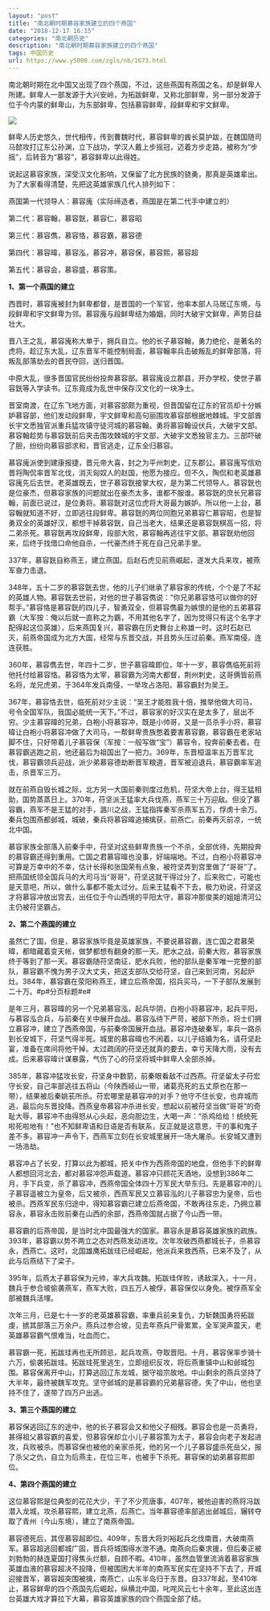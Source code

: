 ```yaml
---
layout: "post"
title: "南北朝时期慕容家族建立的四个燕国"
date: "2018-12-17 16:15"
categories: "南北朝历史"
description: "南北朝时期慕容家族建立的四个燕国"
tags: 中国历史
url: https://www.y5000.com/zgls/nb/1673.html
---
```






南北朝时期在北中国又出现了四个燕国，不过，这些燕国有燕国之名，却是鲜卑人所建。鲜卑人一部发源于大兴安岭，为拓跋鲜卑，又称北部鲜卑，另一部分发源于位于今内蒙的鲜卑山，为东部鲜卑，包括慕容鲜卑，段鲜卑和宇文鲜卑。

![](https://img.y5000.com/uploads/allimg/130907/2-130ZG91441420.jpg)

鲜卑人历史悠久，世代相传，传到曹魏时代，慕容鲜卑的酋长莫护跋，在魏国随司马懿攻打辽东公孙渊，立下战功，学汉人戴上步摇冠，迈着方步走路，被称为“步摇”，后转音为“慕容”，慕容鲜卑以此得姓。

说起这慕容家族，深受汉文化影响，又保留了北方民族的骁勇，那真是英雄辈出。为了大家看得清楚，先把这英雄家族几代人排列如下：

燕国第一代领导人：慕容廆（实际缔造者，燕国是在第二代手中建立的）

第二代：慕容翰，慕容皝，慕容仁，慕容昭

第三代：慕容儁，慕容恪，慕容霸，慕容德

第四代：慕容暐，慕容泓，慕容冲，慕容保，慕容熙，慕容超

第五代：慕容会，慕容盛，慕容策。

**1、第一个燕国的建立**

西晋时，慕容廆被封为鲜卑都督，是晋国的一个军官，他率本部人马居辽东境，与段鲜卑和宇文鲜卑为邻。慕容廆与段鲜卑结为婚姻，同时大破宇文鲜卑，声势日益壮大。

晋八王之乱，慕容廆称大单于，拥兵自立。他的长子慕容翰，勇力绝伦，是著名的虎将。趁辽东大乱，辽东晋军不能控制局面，慕容翰率兵击破叛乱的鲜卑部落，将叛乱部落劫去的晋民夺回，送归晋国。

中原大乱，很多晋国官民纷纷投奔慕容部。慕容廆设立郡县，开办学校，使世子慕容皝等入学读书。辽东竟成为乱世中保存汉文化的一块净土。

晋室南渡，在辽东飞地方面，对慕容部颇为重视，但晋国留在辽东的官员却十分嫉妒慕容部，他们发动段鲜卑，宇文鲜卑和高句丽围攻慕容部根据地棘城。宇文部酋长宇文悉独官派重兵猛攻镇守徒河城的慕容翰。勇将慕容翰设伏兵，大破宇文部。慕容翰趁势与慕容皝前后夹击围攻棘城的宇文部，大破宇文悉独官主力。三部吓破了胆，纷纷向慕容部求和，晋官逃走，辽东全归慕容。

慕容廆派使到建康报捷，晋元帝大喜，封之为平州刺史，辽东郡公。慕容廆写信劝晋将陶侃率晋军北伐，消灭匈奴人的赵国，他愿为接应。但不久，陶侃和老英雄慕容廆先后去世。老英雄既去，世子慕容皝接掌大权，是为第二代领导人。慕容皝也是位豪杰，但慕容家族的问题就出在豪杰太多，谁都不服谁。慕容皝的庶长兄慕容翰，前面已说过，是位勇将。慕容皝对这位虎将大哥最为嫉妒。所以他一上台，慕容翰就知道不好，立即逃往段鲜卑。慕容皝的两位同胞兄弟慕容仁慕容昭，也是智勇双全的英雄好汉，都想干掉慕容皝，自己当老大，结果还是慕容皝棋高一招，将二弟杀死。慕容皝再攻段鲜卑，段部大败，慕容翰再逃往宇文部。慕容皝劝他回来，后终于找借口命他自杀，一代豪杰终于死在自己兄弟手里。

337年，慕容皝自称燕王，建立燕国。后赵石虎见前燕崛起，遂发大兵来攻，被燕军奋力击退。

348年，五十二岁的慕容皝去世，他的儿子们继承了慕容家的传统，个个是了不起的英雄人物。慕容皝去世前，对他的世子慕容儁说：“你兄弟慕容恪可以做你的好帮手。”慕容恪是慕容皝的四儿子，智勇双全，但慕容儁最为嫉恨的是他的五弟慕容霸（大军按：俺以后就一直称之为霸，不用其他名字了，因为觉得只有这个名字才配得起这位英雄），后来燕国复兴，慕容霸在历史舞台上称雄一时。这时石赵已灭，前燕帝国成为北方大国，经常与东晋交战，并且势头压过前秦。燕军南侵，连连获胜。

360年，慕容儁去世，年四十二岁，世子慕容暐即位，年十一岁，慕容儁临死前将他托付给慕容恪。慕容恪为太宰，慕容霸为河南大都督，荆州刺史，这哥俩皆前燕名将，龙兄虎弟，于364年发兵南侵，一举攻占洛阳。慕容霸封为吴王。

367年，慕容恪去世，临死前对少主说：“吴王才能胜我十倍，推举他做大司马，号令全国军队，我国必能统一天下。”不过，慕容家的好汉实在是太多了，层出不穷。少主慕容暐的兄弟，白袍小将慕容冲，既是小帅哥，又是一员杀手小将，慕容暐让白袍小将慕容冲做了大司马，一帮鲜卑贵族憋着要害慕容霸，慕容霸在老家站脚不住，只好带着儿子慕容保（军按：一般写做“宝”）慕容令，投奔前秦去者。在慕容霸逃跑之前，他还最后为祖国出了一把力。369年，东晋桓温率五万晋军北伐，慕容霸领兵迎战，派少弟慕容德劫断晋军粮道，晋军被迫退兵，慕容霸率军追击，杀晋军三万。

就在前燕自毁长城之际，北方另一大国前秦则度过危机，苻坚大帝上台，得王猛相助，国势蒸蒸日上。370年，苻坚派王猛率大兵伐燕，燕军三十万迎敌。但没了慕容霸，燕军不是王猛的对手，潞川之战，王猛指挥秦军杀燕军五万，俘虏十余万。秦兵包围燕都邺城，城破，秦兵将慕容暐追捕擒获，前燕亡。前秦再灭前凉，一统北中国。

慕容家族全部落入前秦手中，苻坚对这些鲜卑贵族一个不杀，全部优待，先期投奔的慕容霸还得到重用。亡国之君慕容暐也没事，好端端地。不过，白袍小将慕容冲可算是万幸中的不幸，估计长得和张国荣有点象，被符坚弄到宫里做了“哥哥”了。把燕国统领全国兵马的大司马当“哥哥”，苻坚这就干得过分了，后来败亡，可能也是天意吧，所以，做什么事都不能太过分。后来王猛看不下去，极力劝说，苻坚这才将慕容冲放出宫去，出任位于今山西境的平阳太守，慕容冲那俊美的姐姐清河公主仍被苻坚霸占。

**2、第二个燕国的建立**

虽然亡了国，但是，慕容家族毕竟是英雄家族，不要说慕容霸，连亡国之君慕荣暐，都暗藏着变天帐，做梦都想有翻身的那一天。肥水之战，前秦大败，慕容家族终于等到了那一天。慕容霸随苻坚南征，肥水兵败，他的部队是秦军唯一完整的部队，慕容霸不愧为男子汉大丈夫，把这支部队交给苻坚，自己来到河南，另起炉灶。384年，慕容霸在荥阳称燕王，建立后燕帝国，招兵买马，一下子部队发展到二十万。#p#分页标题#e#

是年三月，慕容暐的另一个兄弟慕容泓，起兵华阴，白袍小将慕容冲，起兵平阳，与慕容泓合兵，与前秦在关中展开血战。慕容泓待下严苛，被部下所杀，将士们拥立慕容冲，建立了西燕帝国，与前秦帝国展开血战。慕容冲连破秦军，率兵一路杀到长安城下，苻坚气得半死。城里的慕容暐也不闲着，以儿子结婚为名，请苻坚赴宴，准备在席间将他干掉。太过疏阔的苻坚还就真的要去，幸亏天降大雨，没有去成。后来慕容暐计谋暴露，气伤了心的苻坚将城中鲜卑人全部杀掉。

385年，慕容冲猛攻长安，苻坚身中数箭，前秦眼看敌不过西燕。苻坚留太子苻宏守长安，自己率部逃往五将山（今陕西岐山一带，诸葛亮死的五丈原也在那一带），结果被后秦姚苌所杀。苻宏哪里是慕容冲的对手？他守不住长安，也弃城而逃，最后向东晋投降。西燕皇帝慕容冲杀进长安，想起以前被苻坚当做“哥哥”的奇耻大辱，慕容冲不由得怒从心头起，恶向胆边生，大喝一声：“杀鸡给给！统统死啦死啦地有！”也不知鲜卑语和日语是否有联系，反正就是这意思，干的事和鬼子差不多。慕容冲一声令下，西燕军立刻在长安城里展开一场大屠杀。长安城又遭到一场浩劫。

慕容冲占了长安，打算以此为都城，把关中作为西燕帝国的地盘，但他手下的鲜卑人都想回河北去，都对慕容冲怨声载道。慕容冲只顾花天酒地，没想到386年二月，手下兵变，杀了慕容冲，西燕帝国全体四十万军民大举东归。先是慕容冲的儿子慕容遥被立为皇帝，后又被杀，西燕军民又立慕容泓的儿子慕容忠为皇帝，后也被杀。西燕军民东归途中，得知慕容霸已建立后燕帝国，不敢再往东走，乃拥立慕容永，慕容永击败前秦在山西的余部，西燕帝国就占据了今山西一带。

慕容霸的后燕帝国，是当时北中国最强大的国家。慕容永是慕容英雄家族的疏族。393年，慕容霸以势不两立之态对西燕发动进攻。次年攻破西燕都城长子，杀慕容永，西燕亡。这时，北国雄鹰拓跋珪已经崛起，他派兵来救西燕，已来不及了，从此与后燕结下了梁子。

395年，后燕太子慕容保为元帅，率大兵攻魏。拓跋珪佯败，诱敌深入，十一月，魏兵于参合坡偷袭燕军，燕军大败，四五万人被俘，慕容保仅以身免。被俘燕军全部被魏兵活埋。

次年三月，已是七十一岁的老英雄慕容霸，率重兵前来复仇，力斩魏国勇将拓跋虔，掳其部落三万余户。燕兵过参合坡，见去年燕兵尸骨累累，全军哭声震天，老英雄慕容霸气恨难当，吐血而亡。

慕容霸一死，拓跋珪再也无所顾忌，起兵攻燕，夺取晋阳。十月，慕容保率步骑十六万，偷袭拓跋珪。拓跋珪死里逃生，立即组织反攻，将后燕重镇中山和邺城包围。慕容保离开中山，打算逃回辽东龙城，据守祖宗故地。中山剩余的燕兵坚持了大半年，最终被魏军攻克。坚守邺城的是慕容霸的兄弟墓容德，失了中山，他也坚持不住了，遂带了四万户出逃。

**3、第三个燕国的建立**

慕容保逃回辽东的途中，他的长子慕容会又和他父子相残。慕容会也是一员勇将，甚得祖父慕容霸的喜爱，但慕容保却立小儿子慕容策为太子，慕容会向老子发起进攻，兵败被杀。而慕容保也被他的亲家杀死，他的另一个儿子慕容盛杀死岳父，报了杀父之仇，自立为后燕主，在位三年，也被手下杀死。慕容保的幼弟慕容熙即位。

**4、第四个燕国的建立**

这位慕容熙是位典型的花花大少，干了不少荒唐事，407年，被他迫害的燕将冯跋潜入龙城，攻杀慕容熙，建立北燕，后燕亡。当年慕容德率部逃出邺城后，辗转夺取了青州（今山东境），建立了南燕帝国。

慕容德死后，其侄慕容超即位。409年，东晋大将刘裕起兵北伐南晋，大破南燕军。慕容超逃回都城广固，晋兵将城围得水泄不通。南燕向后秦求援，但后秦正被刘勃勃的赫连夏国打得焦头烂额，自顾不暇。410年，虽然血管里流淌着慕容家族英雄血液的慕容超决不投降，但被围困大半年的南燕军民实在坚持不下去了，开城迎接晋军，慕容超突围被擒，南燕亡，山东半岛归于东晋。自337年起，至410年止，慕容鲜卑的四个燕国先后崛起，纵横北中国，叱咤风云七十余年，至此这出连台英雄大戏才算拉下大幕，慕容英雄家族的四个燕国全部了结。
